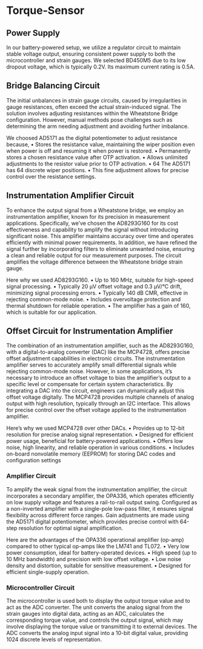 # Torque-Sensor

## Power Supply

In our battery-powered setup, we utilize a regulator circuit to maintain stable voltage output, ensuring consistent power supply to both the microcontroller and strain gauges. We selected BD450M5 due to its low dropout voltage, which is typically 0.2V. Its maximum current rating is 0.5A.

## Bridge Balancing Circuit
 
The initial unbalances in strain gauge circuits, caused by irregularities in gauge resistances, often exceed the actual strain-induced signal. The solution involves adjusting resistances within the Wheatstone Bridge configuration. However, manual methods pose challenges such as determining the arm needing adjustment and avoiding further imbalance.

We choosed AD5171 as the digital potentiometer to adjust resistance because,
 • Stores the resistance value, maintaining the wiper position even when power is off and resuming it when power is restored.
 • Permanently stores a chosen resistance value after OTP activation.
 • Allows unlimited adjustments to the resistor value prior to OTP activation.
 • 64 The AD5171 has 64 discrete wiper positions.
 • This fine adjustment allows for precise control over the resistance settings.

 ## Instrumentation Amplifier Circuit
 
To enhance the output signal from a Wheatstone bridge, we employ an instrumentation amplifier, known for its precision in measurement applications. Specifically, we’ve chosen the AD8293G160 for its cost effectiveness and capability to amplify the signal without introducing significant noise. This amplifier maintains accuracy over time and operates efficiently with minimal power requirements. In addition, we have refined the signal further by incorporating filters to eliminate unwanted noise, ensuring a clean and reliable output for our measurement purposes. The circuit amplifies the voltage difference between the Wheatstone bridge strain gauge. 

Here why we used AD8293G160.
 • Up to 160 MHz, suitable for high-speed signal processing.
 • Typically 20 µV offset voltage and 0.3 µV/°C drift, minimizing signal processing errors.
 • Typically 140 dB CMR, effective in rejecting common-mode noise.
 • Includes overvoltage protection and thermal shutdown for reliable operation.
 • The amplifier has a gain of 160, which is suitable for our application.

## Offset Circuit for Instrumentation Amplifier
 
The combination of an instrumentation amplifier, such as the AD8293G160, with a digital-to-analog converter (DAC) like the MCP4728, offers precise offset adjustment capabilities in electronic circuits. The instrumentation amplifier serves to accurately amplify small differential signals while rejecting common-mode noise. However, in some applications, it’s necessary to introduce an offset voltage to bias the amplifier’s output to a specific level or compensate for certain system characteristics. By integrating a DAC into the circuit, engineers can dynamically adjust this offset voltage digitally. The MCP4728 provides multiple channels of analog output with high resolution, typically through an I2C interface. This allows for precise control over the offset voltage applied to the instrumentation amplifier.

Here’s why we used MCP4728 over other DACs.
 • Provides up to 12-bit resolution for precise analog signal representation.
 • Designed for efficient power usage, beneficial for battery-powered applications.
 • Offers low noise, high linearity, and reliable operation in various conditions.
 • Includes on-board nonvolatile memory (EEPROM) for storing DAC codes and configuration settings

### Amplifier Circuit
 
To amplify the weak signal from the instrumentation amplifier, the circuit incorporates a secondary amplifier, the OPA336, which operates efficiently on low supply voltage and features a rail-to-rail output swing. Configured as a non-inverted amplifier with a single-pole low-pass filter, it ensures signal flexibility across different force ranges. Gain adjustments are made using the AD5171 digital potentiometer, which provides precise control with 64-step resolution for optimal signal amplification.

Here are the advantages of the OPA336 operational amplifier (op-amp) compared to other typical op-amps like the LM741 and TL072.
 • Very low power consumption, ideal for battery-operated devices.
 • High speed (up to 10 MHz bandwidth) and precision with low offset voltage.
 • Low noise density and distortion, suitable for sensitive measurement.
 • Designed for efficient single-supply operation.

###  Microcontroller Circuit
 
The microcontroller is used both to display the output torque value and to act as the ADC converter. The unit converts the analog signal from the strain gauges into digital data, acting as an ADC, calculates the corresponding torque value, and controls the output signal, which may involve displaying the torque value or transmitting it to external devices. The ADC converts the analog input signal into a 10-bit digital value, providing 1024 discrete levels of representation.
